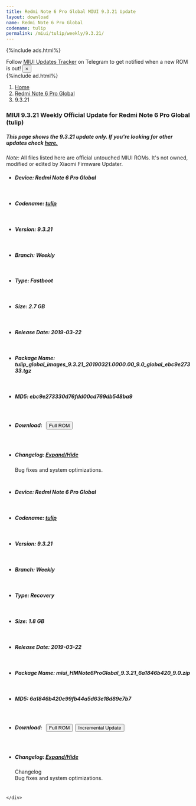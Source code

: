 ```yaml
---
title: Redmi Note 6 Pro Global MIUI 9.3.21 Update
layout: download
name: Redmi Note 6 Pro Global
codename: tulip
permalink: /miui/tulip/weekly/9.3.21/
---
```


{%include ads.html%}
<div class="alert alert-primary alert-dismissible fade show" role="alert">
    Follow <a href="https://t.me/MIUIUpdatesTracker" class="alert-link">MIUI Updates Tracker</a> on Telegram to get
    notified when a new ROM is out!
    <button type="button" class="close" data-dismiss="alert" aria-label="Close">
        <span aria-hidden="true">&times;</span>
    </button>
</div>
{%include ad.html%}

<nav aria-label="breadcrumb">
    <ol class="breadcrumb">
        <li class="breadcrumb-item"><a href="/">Home</a></li>
        <li class="breadcrumb-item"><a href="/miui/tulip/">Redmi Note 6 Pro Global</a></li>
        <li class="breadcrumb-item active" aria-current="page">9.3.21</li>
    </ol>
</nav>

<div class="col-12 mx-auto">
    <h3 class="title bg-light p-2 rounded">MIUI 9.3.21 Weekly Official Update for Redmi Note 6 Pro Global (tulip)</h3>
    <h5>This page shows the 9.3.21 update only. If you're looking for other updates check
        <a href="/miui/tulip/">here.</a></h5>
    <p><i>Note: </i>All files listed here are official untouched MIUI ROMs.
        It's not owned, modified or edited by Xiaomi Firmware Updater.</p>
    <div id="downloads">
                <div class="card card-body">
            <ul class="list-unstyled">
                <li style="padding-bottom: 10px;">
                    <h5><b>Device: </b>Redmi Note 6 Pro Global</h5>
                </li>
                <li style="padding-bottom: 10px;">
                    <h5><b>Codename: </b> <a href="/miui/tulip/" target="_blank">tulip</a> </h5>
                </li>
                <li style="padding-bottom: 10px;">
                    <h5><b>Version: </b>9.3.21</h5>
                </li>
                <li style="padding-bottom: 10px;">
                    <h5><b>Branch: </b>Weekly</h5>
                </li>
                <li style="padding-bottom: 10px;">
                    <h5><b>Type: </b>Fastboot</h5>
                </li>
                <li style="padding-bottom: 10px;">
                    <h5><b>Size: </b>2.7 GB</h5>
                </li>
                <li style="padding-bottom: 10px;">
                    <h5><b>Release Date: </b>2019-03-22</h5>
                </li>
                <li style="padding-bottom: 10px;">
                    <h5><b>Package Name: </b><span id="filename" class="text-dark">tulip_global_images_9.3.21_20190321.0000.00_9.0_global_ebc9e27333.tgz</span></h5>
                </li>
                <li style="padding-bottom: 10px;">
                    <h5><b>MD5: </b><span id="md5" class="text-muted">ebc9e273330d76fdd00cd769db548ba9</span></h5>
                </li>
                <li style="padding-bottom: 10px;">
                    <h5><b>Download: </b><button type="button" id="download" class="btn btn-primary" style="margin: 7px;"
                            onclick="window.open('http://bigota.d.miui.com/9.3.21/tulip_global_images_9.3.21_20190321.0000.00_9.0_global_ebc9e27333.tgz', '_blank');"><i class="fa fa-download"></i> Full ROM</button></h5>
                </li>
                <li style="padding-bottom: 10px;">
                    <h5><b>Changelog: </b><a href="#tulip_1_changelog" data-toggle="collapse" role="button"
                            aria-expanded="false" aria-controls="tulip_1_changelog"> <i class="fa fa-arrow-down"
                                aria-hidden="true"></i> Expand/Hide</a></h5>
                    <div class="collapse" id="tulip_1_changelog">
                        <p id="changelog_text">Bug fixes and system optimizations.</p>
                    </div>
                </li>
            </ul>
        </div>
        <div class="card card-body">
            <ul class="list-unstyled">
                <li style="padding-bottom: 10px;">
                    <h5><b>Device: </b>Redmi Note 6 Pro Global</h5>
                </li>
                <li style="padding-bottom: 10px;">
                    <h5><b>Codename: </b> <a href="/miui/tulip/" target="_blank">tulip</a> </h5>
                </li>
                <li style="padding-bottom: 10px;">
                    <h5><b>Version: </b>9.3.21</h5>
                </li>
                <li style="padding-bottom: 10px;">
                    <h5><b>Branch: </b>Weekly</h5>
                </li>
                <li style="padding-bottom: 10px;">
                    <h5><b>Type: </b>Recovery</h5>
                </li>
                <li style="padding-bottom: 10px;">
                    <h5><b>Size: </b>1.8 GB</h5>
                </li>
                <li style="padding-bottom: 10px;">
                    <h5><b>Release Date: </b>2019-03-22</h5>
                </li>
                <li style="padding-bottom: 10px;">
                    <h5><b>Package Name: </b><span id="filename" class="text-dark">miui_HMNote6ProGlobal_9.3.21_6a1846b420_9.0.zip</span></h5>
                </li>
                <li style="padding-bottom: 10px;">
                    <h5><b>MD5: </b><span id="md5" class="text-muted">6a1846b420e99fb44a5d63e18d89e7b7</span></h5>
                </li>
                <li style="padding-bottom: 10px;">
                    <h5><b>Download: </b><button type="button" id="download" class="btn btn-primary" style="margin: 7px;"
                            onclick="window.open('http://bigota.d.miui.com/9.3.21/miui_HMNote6ProGlobal_9.3.21_6a1846b420_9.0.zip', '_blank');"><i class="fa fa-download"></i> Full ROM</button><button type="button" id="incremental_download" class="btn btn-warning" onclick="window.open('https://bigota.d.miui.com/9.3.21/miui-blockota-nikel-9.3.14-9.3.21-7086bd6f5c-6.0.zip', '_blank');"><i class="fa fa-download"></i> Incremental Update</button></h5>
                </li>
                <li style="padding-bottom: 10px;">
                    <h5><b>Changelog: </b><a href="#tulip_2_changelog" data-toggle="collapse" role="button"
                            aria-expanded="false" aria-controls="tulip_2_changelog"> <i class="fa fa-arrow-down"
                                aria-hidden="true"></i> Expand/Hide</a></h5>
                    <div class="collapse" id="tulip_2_changelog">
                        <p id="changelog_text">Changelog<br>Bug fixes and system optimizations.</p>
                    </div>
                </li>
            </ul>
        </div>

    </div>
</div>
